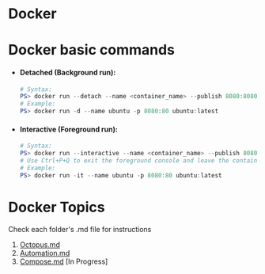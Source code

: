 # Docker

# Docker basic commands
* #### Detached (Background run):
    ```powershell
    # Syntax:
    PS> docker run --detach --name <container_name> --publish 8080:8080 --env <required_environment_variable>  <image_name:tag>
    # Example:
    PS> docker run -d --name ubuntu -p 8080:80 ubuntu:latest
    ``` 
* #### Interactive (Foreground run):
    ```powershell
    # Syntax:
    PS> docker run --interactive --name <container_name> --publish 8080:8080 --env <required_environment_variable>  <image_name:tag>
    # Use Ctrl+P+Q to exit the foreground console and leave the container running in the background
    # Example:
    PS> docker run -it --name ubuntu -p 8080:80 ubuntu:latest
    ```

# Docker Topics
Check each folder's .md file for instructions

1. [Octopus.md](./Octopus%20Container/Octopus.md)
2. [Automation.md](./Automation/Automation.md)
3. [Compose.md](./Compose/Compose.md) [In Progress]
